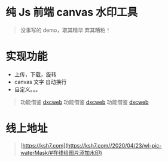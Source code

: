 # 纯 Js 前端 canvas 水印工具
> 没事写的 demo，取其精华 弃其糟粕！

# 实现功能
- 上传，下载，旋转
- canvas 文字 自动换行
- 自定义。。。

> 功能借鉴 [dxcweb](https://github.com/dxcweb/watermark)
> 功能借鉴 [dxcweb](https://github.com/dxcweb/watermark)
> 功能借鉴 [dxcweb](https://github.com/dxcweb/watermark)

# 线上地址
> [https://ksh7.com](https://ksh7.com//2020/04/23/wl-pic-waterMask/#在线给图片添加水印)
